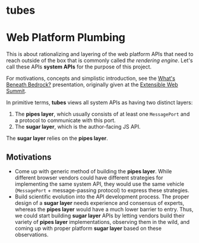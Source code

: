 tubes
=====

# Web Platform Plumbing

This is about rationalizing and layering of the web platform APIs that need to reach outside of the box that is commonly called *the rendering engine*. Let's call these APIs **system APIs** for the purpose of this project.

For motivations, concepts and simplistic introduction, see the [What's Beneath Bedrock?](https://docs.google.com/a/glazkov.com/presentation/d/1jqAjoU22R4A4OF6k0Eg0yru2sHz6ehXUffBhOegGEvA/pub?start=false&loop=false&delayms=3000) presentation, originally given at the [Extensible Web Summit](http://lanyrd.com/2014/extensible-web-summit/).

In primitive terms, **tubes** views all system APIs as having two distinct layers:

1. The **pipes layer**, which usually consists of at least one `MessagePort` and a protocol to communicate with this port.
2. The **sugar layer**, which is the author-facing JS API.

The **sugar layer** relies on the **pipes layer**.

## Motivations

* Come up with generic method of building the **pipes layer**. While different browser vendors could have different strategies for implementing the same system API, they would use the same vehicle (`MessagePort` + message-passing protocol) to express these strategies.
* Build scientific evolution into the API development process. The proper design of a **sugar layer** needs experience and consensus of experts, whereas the **pipes layer** would have a much lower barrier to entry. Thus, we could start building **sugar layer** APIs by letting vendors build their variety of **pipes layer** implementations, observing them in the wild, and coming up with proper platform **sugar layer** based on these observations.
